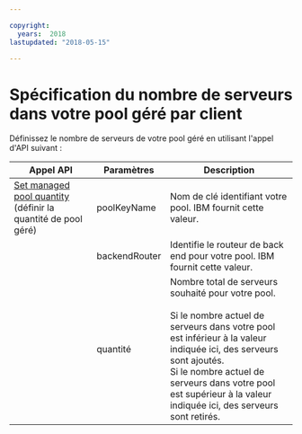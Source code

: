 ```yaml
---

copyright:
  years:  2018
lastupdated: "2018-05-15"

---
```


# Spécification du nombre de serveurs dans votre pool géré par client

Définissez le nombre de serveurs de votre pool géré en utilisant l'appel d'API suivant :

|Appel API|Paramètres|Description|
|---|---|---|
|<a href="https://softlayer.github.io/reference/services/SoftLayer_Account/setManagedPoolQuantity/" target="_blank">Set managed pool quantity</a> (définir la quantité de pool géré)|poolKeyName|Nom de clé identifiant votre pool. IBM fournit cette valeur.|
|  | backendRouter | Identifie le routeur de back end pour votre pool. IBM fournit cette valeur.|
|  | quantité | Nombre total de serveurs souhaité pour votre pool.<br><br>Si le nombre actuel de serveurs dans votre pool est inférieur à la valeur indiquée ici, des serveurs sont ajoutés. <br>Si le nombre actuel de serveurs dans votre pool est supérieur à la valeur indiquée ici, des serveurs sont retirés. |
